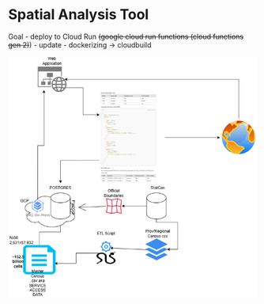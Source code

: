 # Spatial Analysis Tool

Goal - deploy to Cloud Run ~~(google cloud run functions (cloud functions gen 2)~~) - update - dockerizing -> cloudbuild

![System Diagram](./diagrams/system-diagram.png)

